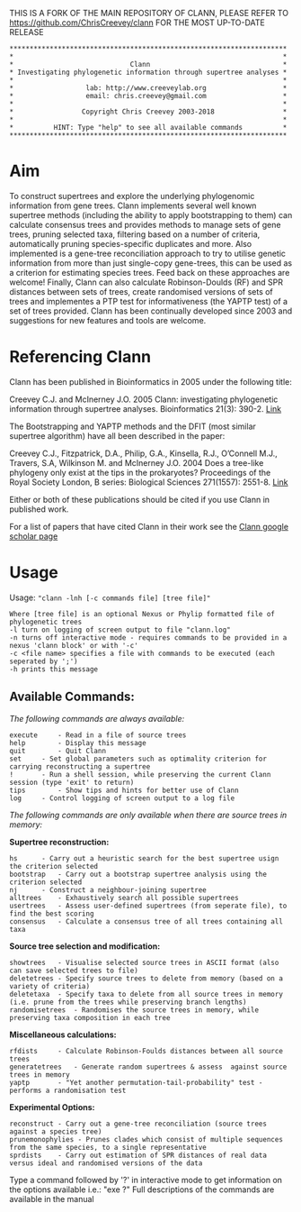 THIS IS A FORK OF THE MAIN REPOSITORY OF CLANN, PLEASE REFER TO https://github.com/ChrisCreevey/clann FOR THE MOST UP-TO-DATE RELEASE

	*********************************************************************
	*                                                                   *
	*                             Clann                                 *
	* Investigating phylogenetic information through supertree analyses *
	*                                                                   *
	*                  lab: http://www.creeveylab.org                   *
	*                  email: chris.creevey@gmail.com                   *
	*                                                                   *
	*                 Copyright Chris Creevey 2003-2018                 *
	*                                                                   *
	*          HINT: Type "help" to see all available commands          *
	*********************************************************************

# Aim

To construct supertrees and explore the underlying phylogenomic information from gene trees. Clann implements several well known supertree methods (including the ability to apply bootstrapping to them) can calculate consensus trees and provides methods to manage sets of gene trees, pruning selected taxa, filtering based on a number of criteria, automatically pruning species-specific duplicates and more. Also implemented is a gene-tree reconciliation approach to try to utilise genetic information from more than just single-copy gene-trees, this can be used as a criterion for estimating species trees. Feed back on these approaches are welcome! Finally, Clann can also calculate Robinson-Doulds (RF) and SPR distances between sets of trees, create randomised versions of sets of trees and implementes a PTP test for informativeness (the YAPTP test) of a set of trees provided. Clann has been continually developed since 2003 and suggestions for new features and tools are welcome.


# Referencing Clann

Clann has been published in Bioinformatics in 2005 under the following title:

Creevey C.J. and McInerney J.O. 2005 Clann: investigating phylogenetic information through supertree analyses. Bioinformatics 21(3): 390-2. [Link](https://academic.oup.com/bioinformatics/article/21/3/390/238167)

The Bootstrapping and YAPTP methods and the DFIT (most similar supertree algorithm) have all been described in the paper:

Creevey C.J., Fitzpatrick, D.A., Philip, G.A., Kinsella, R.J., O’Connell M.J., Travers, S.A, Wilkinson M. and McInerney J.O. 2004 Does a tree-like phylogeny only exist at the tips in the prokaryotes? Proceedings of the Royal Society London, B series: Biological Sciences 271(1557): 2551-8. [Link](http://rspb.royalsocietypublishing.org/content/271/1557/2551)

Either or both of these publications should be cited if you use Clann in published work. 

For a list of papers that have cited Clann in their work see the [Clann google scholar page](https://scholar.google.co.uk/citations?view_op=view_citation&hl=en&citation_for_view=7JkjEd4AAAAJ:UeHWp8X0CEIC)

# Usage

Usage: 
```"clann -lnh [-c commands file] [tree file]"```

	Where [tree file] is an optional Nexus or Phylip formatted file of phylogenetic trees
	-l turn on logging of screen output to file "clann.log"
	-n turns off interactive mode - requires commands to be provided in a nexus 'clann block' or with '-c'
	-c <file name> specifies a file with commands to be executed (each seperated by ';')
	-h prints this message


## Available Commands:


*The following commands are always available:*

	execute		- Read in a file of source trees
	help		- Display this message
	quit		- Quit Clann
	set		- Set global parameters such as optimality criterion for carrying reconstructing a supertree
	!		- Run a shell session, while preserving the current Clann session (type 'exit' to return)
	tips		- Show tips and hints for better use of Clann
	log		- Control logging of screen output to a log file

*The following commands are only available when there are source trees in memory:*

**Supertree reconstruction:**

	hs		- Carry out a heuristic search for the best supertree usign the criterion selected
	bootstrap	- Carry out a bootstrap supertree analysis using the criterion selected
	nj		- Construct a neighbour-joining supertree
	alltrees	- Exhaustively search all possible supertrees
	usertrees	- Assess user-defined supertrees (from seperate file), to find the best scoring
	consensus	- Calculate a consensus tree of all trees containing all taxa

**Source tree selection and modification:**

	showtrees	- Visualise selected source trees in ASCII format (also can save selected trees to file)
	deletetrees	- Specify source trees to delete from memory (based on a variety of criteria)
	deletetaxa	- Specify taxa to delete from all source trees in memory (i.e. prune from the trees while preserving branch lengths)
	randomisetrees	- Randomises the source trees in memory, while preserving taxa composition in each tree

**Miscellaneous calculations:**

	rfdists		- Calculate Robinson-Foulds distances between all source trees
	generatetrees	- Generate random supertrees & assess  against source trees in memory
	yaptp		- "Yet another permutation-tail-probability" test - performs a randomisation test

**Experimental Options:**

	reconstruct	- Carry out a gene-tree reconciliation (source trees against a species tree)
	prunemonophylies - Prunes clades which consist of multiple sequences from the same species, to a single representative
	sprdists	- Carry out estimation of SPR distances of real data versus ideal and randomised versions of the data



Type a command followed by '?' in interactive mode to get information on the options available i.e.: "exe ?"
Full descriptions of the commands are available in the manual


